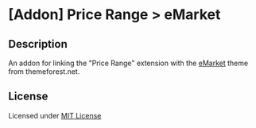 # [Addon] Price Range > eMarket

## Description
An addon for linking the "Price Range" extension with the [eMarket](https://themeforest.net/item/emarket-the-ecommerce-multipurpose-marketplace-opencart-3-theme-mobile-layouts-included/20843842) theme from themeforest.net.

## License
Licensed under [MIT License](https://raw.githubusercontent.com/ocmod-space/ocmod-price-range/main/addons/emarket/LICENSE.txt)

